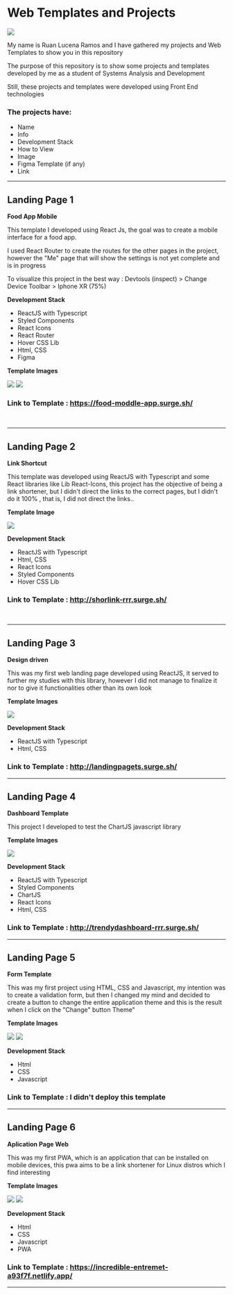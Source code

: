 # Web Templates and Projects 

![](https://images8.alphacoders.com/115/1156488.png)

My name is Ruan Lucena Ramos and I have gathered my projects and Web Templates to show you in this repository

The purpose of this repository is to show some projects and templates developed by me as a student of Systems Analysis and Development

Still, these projects and templates were developed using Front End technologies

### **The projects have**:
- Name
- Info
- Development Stack
- How to View
- Image
- Figma Template (if any)
- Link

---

## Landing Page 1

**Food App Mobile**

This template I developed using React Js, the goal was to create a mobile interface for a food app.

I used React Router to create the routes for the other pages in the project, however the "Me" page that will show the settings is not yet complete and is in progress

To visualize this project in the best way : 
Devtools (inspect) > Change Device Toolbar > Iphone XR (75%)

**Development Stack**
- ReactJS with Typescript
- Styled Components
- React Icons
- React Router
- Hover CSS Lib
- Html, CSS
- Figma

**Template Images**

![](./images_templates/FoodAppHome.png) ![](./images_templates/FoodAppCart.png)

### Link to Template :  https://food-moddle-app.surge.sh/

<br>

---

## Landing Page 2

**Link Shortcut**

This template was developed using ReactJS with Typescript and some React libraries like Lib React-Icons, this project has the objective of being a link shortener, but I didn't direct the links to the correct pages, but I didn't do it 100% , that is, I did not direct the links..

**Template Image**

![](./images_templates/Link%20Shortcut.png)

**Development Stack**
- ReactJS with Typescript
- Html, CSS
- React Icons
- Styled Components
- Hover CSS Lib

### Link to Template :  http://shorlink-rrr.surge.sh/

<br>

---

## Landing Page 3

**Design driven**

This was my first web landing page developed using ReactJS, it served to further my studies with this library, however I did not manage to finalize it nor to give it functionalities other than its own look

**Template Images**

![](./images_templates/Design%20driven.png)

**Development Stack**
- ReactJS with Typescript
- Html, CSS

### Link to Template :  http://landingpagets.surge.sh/

---

## Landing Page 4

**Dashboard Template**

This project I developed to test the ChartJS javascript library

**Template Images**

![](./images_templates/Dashboard.png)

**Development Stack**
- ReactJS with Typescript
- Styled Components
- ChartJS
- React Icons
- Html, CSS


### Link to Template :  http://trendydashboard-rrr.surge.sh/

---

## Landing Page 5

**Form Template**

This was my first project using HTML, CSS and Javascript, my intention was to create a validation form, but then I changed my mind and decided to create a button to change the entire application theme and this is the result when I click on the "Change" button Theme"

**Template Images**

![](./images_templates/FormTemplate1.png)
![](./images_templates/FormTemplate2.png)

**Development Stack**
- Html
- CSS
- Javascript


### Link to Template :  I didn't deploy this template

---

## Landing Page 6

**Aplication Page Web**

This was my first PWA, which is an application that can be installed on mobile devices, this pwa aims to be a link shortener for Linux distros which I find interesting

**Template Images**

![](./images_templates/ELX1.png)
![](./images_templates/ELX2.png)


**Development Stack**
- Html
- CSS
- Javascript
- PWA

### Link to Template :  https://incredible-entremet-a93f7f.netlify.app/

---


















